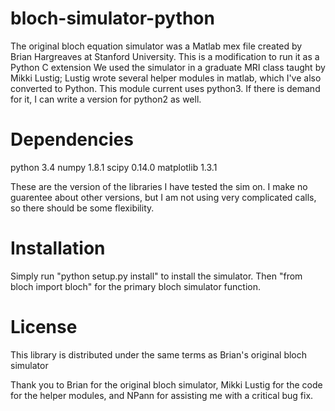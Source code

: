 bloch-simulator-python
======================

The original bloch equation simulator was a Matlab mex file created by Brian Hargreaves at Stanford University. This is a modification to run it as a Python C extension
We used the simulator in a graduate MRI class taught by Mikki Lustig; Lustig wrote several helper modules in matlab, which I've also converted to Python.
This module current uses python3. If there is demand for it, I can write a version for python2 as well.

Dependencies
======================
python 3.4
numpy 1.8.1
scipy 0.14.0
matplotlib 1.3.1

These are the version of the libraries I have tested the sim on. I make no guarentee about other versions, but I am not using very complicated calls, so there should be some flexibility.

Installation
======================
Simply run "python setup.py install" to install the simulator. Then "from bloch import bloch" for the primary bloch simulator function.

License
======================
This library is distributed under the same terms as Brian's original bloch simulator

Thank you to Brian for the original bloch simulator, Mikki Lustig for the code for the helper modules, and NPann for assisting me with a critical bug fix.
